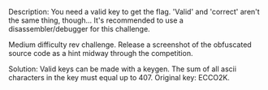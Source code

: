 Description: You need a valid key to get the flag. 'Valid' and 'correct' aren't the same thing, though...
It's recommended to use a disassembler/debugger for this challenge.

Medium difficulty rev challenge. Release a screenshot of the obfuscated source code as a hint midway through the competition.

Solution: Valid keys can be made with a keygen. The sum of all ascii characters in the key must equal up to 407. Original key: ECCO2K.
